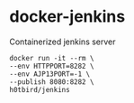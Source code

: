 # docker-jenkins
Containerized jenkins server

```
docker run -it --rm \
--env HTTPPORT=8282 \
--env AJP13PORT=-1 \
--publish 8080:8282 \
h0tbird/jenkins
```
